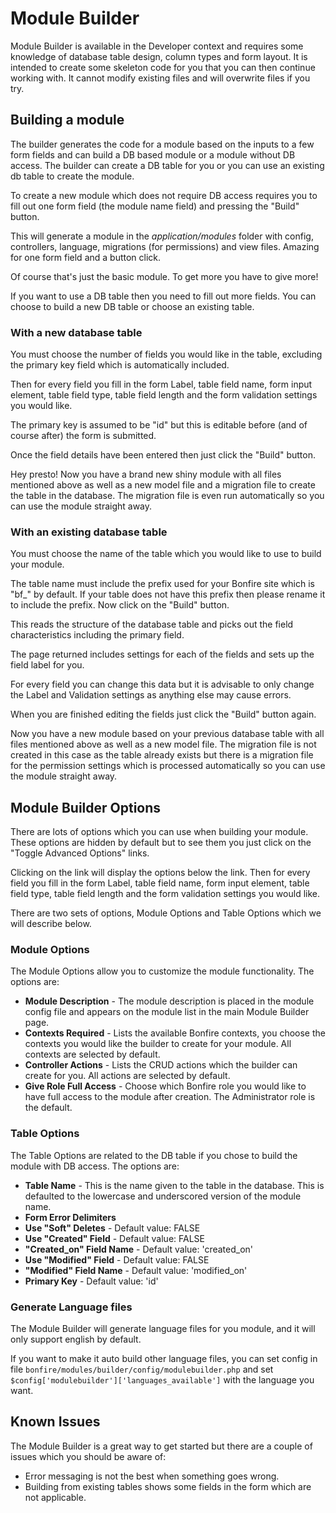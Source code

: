 # Module Builder

Module Builder is available in the Developer context and requires some knowledge of database table design, column types and form layout. It is intended to create some skeleton code for you that you can then continue working with. It cannot modify existing files and will overwrite files if you try.

## Building a module

The builder generates the code for a module based on the inputs to a few form fields and can build a DB based module or a module without DB access.  The builder can create a DB table for you or you can use an existing db table to create the module.

To create a new module which does not require DB access requires you to fill out one form field (the module name field) and pressing the "Build" button.

This will generate a module in the *application/modules* folder with config, controllers, language, migrations (for permissions) and view files.  Amazing for one form field and a button click.

Of course that's just the basic module.  To get more you have to give more!

If you want to use a DB table then you need to fill out more fields.  You can choose to build a new DB table or choose an existing table.

<a name="new-db-table"></a>
### With a new database table

You must choose the number of fields you would like in the table, excluding the primary key field which is automatically included.

Then for every field you fill in the form Label, table field name, form input element, table field type, table field length and the form validation settings you would like.

The primary key is assumed to be "id" but this is editable before (and of course after) the form is submitted.

Once the field details have been entered then just click the "Build" button.

Hey presto! Now you have a brand new shiny module with all files mentioned above as well as a new model file and a migration file to create the table in the database.  The migration file is even run automatically so you can use the module straight away.

### With an existing database table

You must choose the name of the table which you would like to use to build your module.

The table name must include the prefix used for your Bonfire site which is "bf_" by default. If your table does not have this prefix then please rename it to include the prefix. Now click on the "Build" button.

This  reads the structure of the database table and picks out the field characteristics including the primary field.

The page returned includes settings for each of the fields and sets up the field label for you.

For every field you can change this data but it is advisable to only change the Label and Validation settings as anything else may cause errors.


When you are finished editing the fields just click the "Build" button again.

Now you have a new module based on your previous database table with all files mentioned above as well as a new model file.  The migration file is not created in this case as the table already exists but there is a migration file for the permission settings which is processed automatically so you can use the module straight away.


## Module Builder Options

There are lots of options which you can use when building your module.  These options are hidden by default but to see them you just click on the "Toggle Advanced Options" links.

Clicking on the link will display the options below the link. Then for every field you fill in the form Label, table field name, form input element, table field type, table field length and the form validation settings you would like.

There are two sets of options, Module Options and Table Options which we will describe below.

<a name="module-options"></a>
### Module Options

The Module Options allow you to customize the module functionality.  The options are:

* **Module Description** - The module description is placed in the module config file and appears on the module list in the main Module Builder page.
* **Contexts Required** - Lists the available Bonfire contexts, you choose the contexts you would like the builder to create for your module. All contexts are selected by default.
* **Controller Actions** - Lists the CRUD actions which the builder can create for you. All actions are selected by default.
* **Give Role Full Access** - Choose which Bonfire role you would like to have full access to the module after creation.  The Administrator role is the default.


<a name="table-options"></a>
### Table Options

The Table Options are related to the DB table if you chose to build the module with DB access. The options are:

* **Table Name** - This is the name given to the table in the database. This is defaulted to the lowercase and underscored version of the module name.
* **Form Error Delimiters**
* **Use "Soft" Deletes** - Default value: FALSE
* **Use "Created" Field** - Default value: FALSE
* **"Created_on" Field Name** - Default value: 'created_on'
* **Use "Modified" Field** - Default value: FALSE
* **"Modified" Field Name** - Default value: 'modified_on'
* **Primary Key** - Default value: 'id'

### Generate Language files

The Module Builder will generate language files for you module, 
and it will only support english by default.

If you want to make it auto build other language files, 
 you can set config in file `bonfire/modules/builder/config/modulebuilder.php`
 and set `$config['modulebuilder']['languages_available']` with the language you want.

<a name="known-issues"></a>
## Known Issues

The Module Builder is a great way to get started but there are a couple of issues which you should be aware of:

* Error messaging is not the best when something goes wrong.
* Building from existing tables shows some fields in the form which are not applicable.